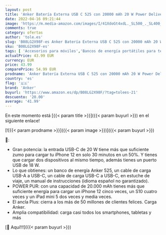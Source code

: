 ```yaml
---
layout: post
title: 'Anker Batería Externa USB C 525 con 20000 mAh 20 W Power Delivery  Compatible con iPhone 12/12 Pro / 12 Pro MAX / 8 / X/XR  Samsung Galaxy  iPad Pro 2018 y más  A1287  Color Negro'
date: 2022-04-16 09:21:44
image: 'https://m.media-amazon.com/images/I/41XdoGt4xdL._SL500_._SL400_.jpg'
comments: true
category: ofertas
author: 'tole.es'
slug: 'B08LG2X98F-es Anker Batería Externa USB C 525 con 20000 mAh 20 W Power...'
sku: 'B08LG2X98F-es'
tags: [ 'Accesorios para móviles','Bancos de energía portátiles para teléfonos móviles','Cargadores para móviles','Comunicación móvil y accesorios','Electrónica','anker','ipad','iphone','🇪🇸', ]
actualPrice: 43.99 EUR
currency: EUR
price: 43.99
comparePrice: 54.99 EUR
prodname: 'Anker Batería Externa USB C 525 con 20000 mAh 20 W Power Delivery  Compatible con iPhone 12/12 Pro / 12 Pro MAX / 8 / X/XR  Samsung Galaxy  iPad Pro 2018 y más  A1287  Color Negro'
country: 'es'
flag: '🇪🇸'
brand: 'Anker'
buyurl: 'https://www.amazon.es/dp/B08LG2X98F/?tag=tolees-21'
descuento: '20.00'
average: '41.99'
---
```


En este momento está [{{< param title >}}]({{< param buyurl >}}) en el siguiente enlace!

[![{{< param prodname >}}]({{< param image >}})]({{< param buyurl >}})

🔎:

- Gran potencia: la entrada USB-C de 20 W tiene más que suficiente zumo para cargar tu iPhone 12 en solo 30 minutos en un 50%. Y tienes que cargar dos dispositivos al mismo tiempo, además tienes un puerto USB de 18 W.
- Lo que obtienes: un banco de energía Anker 525, un cable de carga USB-A a USB-C, un cable de carga USB-C a USB-C, en estuche de viaje, un manual de instrucciones (idioma español no garantizado).
- POWER PUR: con una capacidad de 20.000 mAh tienes más que suficiente energía para cargar un iPhone 12 cinco veces, un S10 cuatro veces y un iPad mini 5 dos veces y media veces.
- El ancla Plus: cierra a los más de 50 millones de clientes felices. Carga Anker.
- Amplia compatibilidad: carga casi todos los smartphones, tabletas y más

[🛒 Aquí!!!]({{< param buyurl >}})
